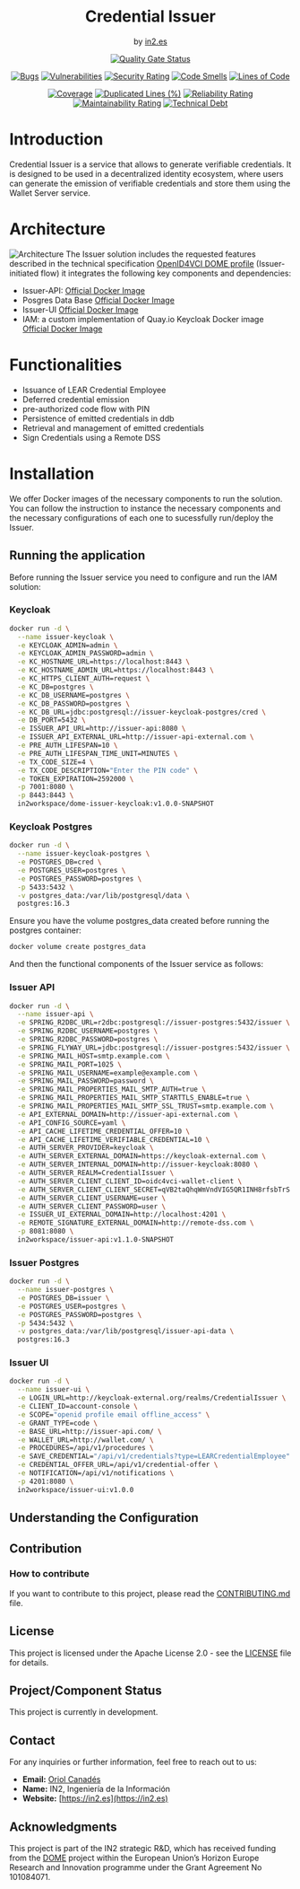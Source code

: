 <div align="center">

<h1>Credential Issuer</h1>
<span>by </span><a href="https://in2.es">in2.es</a>
<p><p>

[![Quality Gate Status](https://sonarcloud.io/api/project_badges/measure?project=in2workspace_credential-issuer&metric=alert_status)](https://sonarcloud.io/dashboard?id=in2workspace_credential-issuer)

[![Bugs](https://sonarcloud.io/api/project_badges/measure?project=in2workspace_credential-issuer&metric=bugs)](https://sonarcloud.io/summary/new_code?in2workspace_credential-issuer)
[![Vulnerabilities](https://sonarcloud.io/api/project_badges/measure?project=in2workspace_credential-issuer&metric=vulnerabilities)](https://sonarcloud.io/dashboard?id=in2workspace_credential-issuer)
[![Security Rating](https://sonarcloud.io/api/project_badges/measure?project=in2workspace_credential-issuer&metric=security_rating)](https://sonarcloud.io/dashboard?id=in2workspace_credential-issuer)
[![Code Smells](https://sonarcloud.io/api/project_badges/measure?project=in2workspace_credential-issuer&metric=code_smells)](https://sonarcloud.io/summary/new_code?id=in2workspace_credential-issuer)
[![Lines of Code](https://sonarcloud.io/api/project_badges/measure?project=in2workspace_credential-issuer&metric=ncloc)](https://sonarcloud.io/dashboard?id=in2workspace_credential-issuer)

[![Coverage](https://sonarcloud.io/api/project_badges/measure?project=in2workspace_credential-issuer&metric=coverage)](https://sonarcloud.io/summary/new_code?id=in2workspace_credential-issuer)
[![Duplicated Lines (%)](https://sonarcloud.io/api/project_badges/measure?project=in2workspace_credential-issuer&metric=duplicated_lines_density)](https://sonarcloud.io/summary/new_code?id=in2workspace_credential-issuer)
[![Reliability Rating](https://sonarcloud.io/api/project_badges/measure?project=in2workspace_credential-issuer&metric=reliability_rating)](https://sonarcloud.io/dashboard?id=in2workspace_credential-issuer)
[![Maintainability Rating](https://sonarcloud.io/api/project_badges/measure?project=in2workspace_credential-issuer&metric=sqale_rating)](https://sonarcloud.io/dashboard?id=in2workspace_credential-issuer)
[![Technical Debt](https://sonarcloud.io/api/project_badges/measure?project=in2workspace_credential-issuer&metric=sqale_index)](https://sonarcloud.io/summary/new_code?id=in2workspace_credential-issuer)

</div>

# Introduction
Credential Issuer is a service that allows to generate verifiable credentials. It is designed to be used in a decentralized identity ecosystem, where users can generate the emission of verifiable credentials and store them using the Wallet Server service.

# Architecture
![Architecture](docs/images/issuer-architecture.png)
The Issuer solution includes the requested features described in the technical specification [OpenID4VCI DOME profile](https://dome-marketplace.github.io/OpenID4VCI-DOMEprofile/openid-4-verifiable-credential-issuance-wg-draft.html) (Issuer-initiated flow)
it integrates the following key components and dependencies:
- Issuer-API: [Official Docker Image](https://hub.docker.com/r/in2workspace/issuer-api/tags)
- Posgres Data Base [Official Docker Image](postgres:16.3)
- Issuer-UI [Official Docker Image](https://hub.docker.com/r/in2workspace/issuer-ui)
- IAM: a custom implementation of Quay.io Keycloak Docker image [Official Docker Image](https://hub.docker.com/r/in2workspace/dome-issuer-keycloak)


# Functionalities
- Issuance of LEAR Credential Employee
- Deferred credential emission
- pre-authorized code flow with PIN
- Persistence of emitted credentials in ddb
- Retrieval and management of emitted credentials
- Sign Credentials using a Remote DSS
# Installation

We offer Docker images of the necessary components to run the solution.
You can follow the instruction to instance the necessary components and the necessary configurations of each one to sucessfully run/deploy the Issuer.

## Running the application
Before running the Issuer service you need to configure and run the IAM solution:
### Keycloak
```bash
docker run -d \
  --name issuer-keycloak \
  -e KEYCLOAK_ADMIN=admin \
  -e KEYCLOAK_ADMIN_PASSWORD=admin \
  -e KC_HOSTNAME_URL=https://localhost:8443 \
  -e KC_HOSTNAME_ADMIN_URL=https://localhost:8443 \
  -e KC_HTTPS_CLIENT_AUTH=request \
  -e KC_DB=postgres \
  -e KC_DB_USERNAME=postgres \
  -e KC_DB_PASSWORD=postgres \
  -e KC_DB_URL=jdbc:postgresql://issuer-keycloak-postgres/cred \
  -e DB_PORT=5432 \
  -e ISSUER_API_URL=http://issuer-api:8080 \
  -e ISSUER_API_EXTERNAL_URL=http://issuer-api-external.com \
  -e PRE_AUTH_LIFESPAN=10 \
  -e PRE_AUTH_LIFESPAN_TIME_UNIT=MINUTES \
  -e TX_CODE_SIZE=4 \
  -e TX_CODE_DESCRIPTION="Enter the PIN code" \
  -e TOKEN_EXPIRATION=2592000 \
  -p 7001:8080 \
  -p 8443:8443 \
  in2workspace/dome-issuer-keycloak:v1.0.0-SNAPSHOT
```
### Keycloak Postgres
```bash
docker run -d \
  --name issuer-keycloak-postgres \
  -e POSTGRES_DB=cred \
  -e POSTGRES_USER=postgres \
  -e POSTGRES_PASSWORD=postgres \
  -p 5433:5432 \
  -v postgres_data:/var/lib/postgresql/data \
  postgres:16.3
```
Ensure you have the volume postgres_data created before running the postgres container:
```bash
docker volume create postgres_data
```
And then the functional components of the Issuer service as follows:
### Issuer API
```bash
docker run -d \
  --name issuer-api \
  -e SPRING_R2DBC_URL=r2dbc:postgresql://issuer-postgres:5432/issuer \
  -e SPRING_R2DBC_USERNAME=postgres \
  -e SPRING_R2DBC_PASSWORD=postgres \
  -e SPRING_FLYWAY_URL=jdbc:postgresql://issuer-postgres:5432/issuer \
  -e SPRING_MAIL_HOST=smtp.example.com \
  -e SPRING_MAIL_PORT=1025 \
  -e SPRING_MAIL_USERNAME=example@example.com \
  -e SPRING_MAIL_PASSWORD=password \
  -e SPRING_MAIL_PROPERTIES_MAIL_SMTP_AUTH=true \
  -e SPRING_MAIL_PROPERTIES_MAIL_SMTP_STARTTLS_ENABLE=true \
  -e SPRING_MAIL_PROPERTIES_MAIL_SMTP_SSL_TRUST=smtp.example.com \
  -e API_EXTERNAL_DOMAIN=http://issuer-api-external.com \
  -e API_CONFIG_SOURCE=yaml \
  -e API_CACHE_LIFETIME_CREDENTIAL_OFFER=10 \
  -e API_CACHE_LIFETIME_VERIFIABLE_CREDENTIAL=10 \
  -e AUTH_SERVER_PROVIDER=keycloak \
  -e AUTH_SERVER_EXTERNAL_DOMAIN=https://keycloak-external.com \
  -e AUTH_SERVER_INTERNAL_DOMAIN=http://issuer-keycloak:8080 \
  -e AUTH_SERVER_REALM=CredentialIssuer \
  -e AUTH_SERVER_CLIENT_CLIENT_ID=oidc4vci-wallet-client \
  -e AUTH_SERVER_CLIENT_CLIENT_SECRET=qVB2taQhqWmVndVIG5QR1INH8rfsbTrS \
  -e AUTH_SERVER_CLIENT_USERNAME=user \
  -e AUTH_SERVER_CLIENT_PASSWORD=user \
  -e ISSUER_UI_EXTERNAL_DOMAIN=http://localhost:4201 \
  -e REMOTE_SIGNATURE_EXTERNAL_DOMAIN=http://remote-dss.com \
  -p 8081:8080 \
  in2workspace/issuer-api:v1.1.0-SNAPSHOT
```
### Issuer Postgres
```bash
docker run -d \
  --name issuer-postgres \
  -e POSTGRES_DB=issuer \
  -e POSTGRES_USER=postgres \
  -e POSTGRES_PASSWORD=postgres \
  -p 5434:5432 \
  -v postgres_data:/var/lib/postgresql/issuer-api-data \
  postgres:16.3
```

### Issuer UI
```bash
docker run -d \
  --name issuer-ui \
  -e LOGIN_URL=http://keycloak-external.org/realms/CredentialIssuer \
  -e CLIENT_ID=account-console \
  -e SCOPE="openid profile email offline_access" \
  -e GRANT_TYPE=code \
  -e BASE_URL=http://issuer-api.com/ \
  -e WALLET_URL=http://wallet.com/ \
  -e PROCEDURES=/api/v1/procedures \
  -e SAVE_CREDENTIAL="/api/v1/credentials?type=LEARCredentialEmployee" \
  -e CREDENTIAL_OFFER_URL=/api/v1/credential-offer \
  -e NOTIFICATION=/api/v1/notifications \
  -p 4201:8080 \
  in2workspace/issuer-ui:v1.0.0
```


## Understanding the Configuration

## Contribution

### How to contribute
If you want to contribute to this project, please read the [CONTRIBUTING.md](CONTRIBUTING.md) file.

## License
This project is licensed under the Apache License 2.0 - see the [LICENSE](LICENSE) file for details.

## Project/Component Status
This project is currently in development.

## Contact
For any inquiries or further information, feel free to reach out to us:

- **Email:** [Oriol Canadés](mailto:oriol.canades@in2.es)
- **Name:** IN2, Ingeniería de la Información
- **Website:** [https://in2.es](https://in2.es)

## Acknowledgments
This project is part of the IN2 strategic R&D, which has received funding from the [DOME](https://dome-marketplace.eu/) project within the European Union’s Horizon Europe Research and Innovation programme under the Grant Agreement No 101084071.
